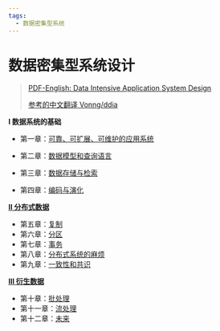 ```yaml
---
tags:
  - 数据密集型系统
---
```


# 数据密集型系统设计

> [PDF-English: Data Intensive Application System Design](https://www.alipan.com/s/2yoAdUwdtJ6)
>
> [参考的中文翻译 Vonng/ddia ](https://github.com/Vonng/ddia)



**I 数据系统的基础**

- 第一章：[可靠、可扩展、可维护的应用系统](./1_data_system_basic.md)

- 第二章：[数据模型和查询语言](./2_data_model_query_language.md)

- 第三章：[数据存储与检索](./3_data_store_and_search.md)

- 第四章：[编码与演化](./4_encoding_and_evolution.md)



**[II 分布式数据](./part2_distributed_data.md)**

- 第五章：[复制](./5_replication.md)
- 第六章：[分区](./6_partitions.md)
- 第七章：[事务](7_transaction.md)
- 第八章：[分布式系统的麻烦](./8_trouble_in_distributed_system.md)
- 第九章：[一致性和共识](./9_consistency_consensus.md)



**[Ⅲ 衍生数据](./part3_derived_data.md)**

- 第十章：[批处理](./10_batch_processing.md)
- 第十一章：[流处理](11_streaming_processing.md)
- 第十二章：[未来](./)
